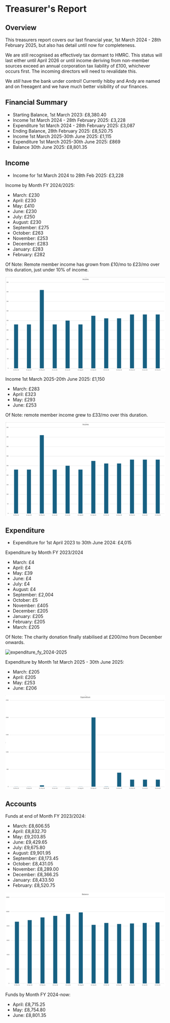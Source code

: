 # Treasurer's Report


## Overview

This treasurers report covers our last financial year, 1st March 2024 - 28th February 2025, but also has detail until now for completeness.

We are still recognised as effectively tax dormant to HMRC. This status will last either until April 2026 or until income deriving from non-member sources exceed an annual corporation tax liability of £100, whichever occurs first. The incoming directors will need to revalidate this.

We *still* have the bank under control! Currently hibby and Andy are named and on freeagent and we have much better visibility of our finances.

## Financial Summary

  * Starting Balance, 1st March 2023: £8,380.40
  * Income 1st March 2024 - 28th February 2025: £3,228
  * Expenditure 1st March 2024 - 28th February 2025: £3,087
  * Ending Balance, 28th February 2025: £8,520.75
  * Income 1st March 2025-30th June 2025: £1,115 
  * Expenditure 1st March 2025-30th June 2025: £869
  * Balance 30th June 2025: £8,801.35

## Income

* Income for 1st March 2024 to 28th Feb 2025: £3,228

Income by Month FY 2024/2025:

* March: £230
* April: £230
* May: £410
* June: £230
* July: £250
* August: £230
* September: £275
* October: £263
* November: £253
* December: £283
* January: £283
* February: £282

Of Note: Remote member income has grown from £10/mo to £23/mo over this duration, just under 10% of income.

![income_fy_2024-2025](./graphs/Income%202025.png)

Income 1st March 2025-20th June 2025: £1,150

* March: £283
* April: £323
* May: £293
* June: £253

Of Note: remote member income grew to £33/mo over this duration. 

![income_fy_2025](./graphs/Income%202025.png)

## Expenditure

* Expenditure for 1st April 2023 to 30th June 2024: £4,015

Expenditure by Month FY 2023/2024

* March: £4
* April: £4
* May: £39
* June: £4
* July: £4
* August: £4
* September: £2,004
* October: £5
* November: £405
* December: £205
* January: £205
* February: £205
* March: £205

Of Note: The charity donation finally stabilised at £200/mo from December onwards.

![expenditure_fy_2024-2025](./graphs/Expediture%202025.png)

Expenditure by Month 1st March 2025 - 30th June 2025:

* March: £205
* April: £205
* May: £253
* June: £206

![expenditure_fy_2025](./graphs/Expenditure%202025.png)

## Accounts

Funds at end of Month FY 2023/2024:

* March: £8,606.55
* April: £8,832.70
* May: £9,203.85
* June: £9,429.65
* July: £9,675.80
* August: £9,901.95
* September: £8,173.45
* October: £8,431.05
* November: £8,289.00
* December: £8,366.25
* January: £8,433.50
* February: £8,520.75

![funds_fy_2024-2025](./graphs/Funds%202025.png)

Funds by Month FY 2024-now:

* April: £8,715.25
* May: £8,754.80
* June: £8,801.35
